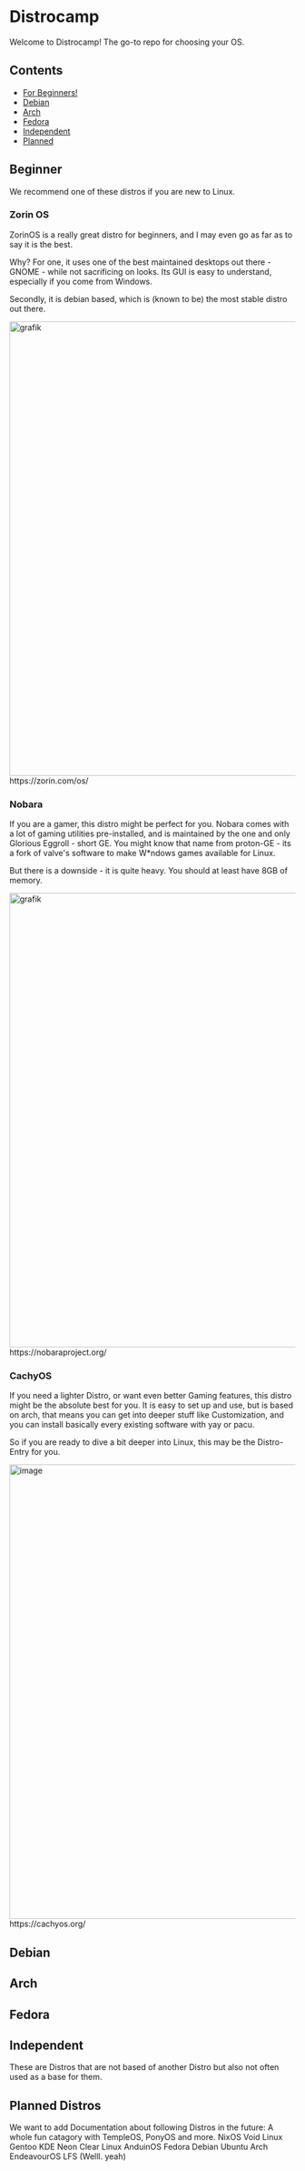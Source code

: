 # Distrocamp

Welcome to Distrocamp! The go-to repo for choosing your OS.

## Contents
- [For Beginners!](#Beginner)
- [Debian](#Debian)
- [Arch](#Arch)
- [Fedora](#Fedora)
- [Independent](#Independent)
- [Planned](#Planned_Distros)

## Beginner
We recommend one of these distros if you are new to Linux.
### Zorin OS
ZorinOS is a really great distro for beginners, and I may even go as far as to say it is the best.

Why? For one, it uses one of the best maintained desktops out there - GNOME - while not sacrificing on looks. Its GUI is easy to understand, especially if you come from Windows.

Secondly, it is debian based, which is (known to be) the most stable distro out there.

<img width="1272" height="799" alt="grafik" src="https://github.com/user-attachments/assets/67f584c4-1c57-4d20-8185-0cde5ce1c2f5" />
https://zorin.com/os/

### Nobara
If you are a gamer, this distro might be perfect for you. Nobara comes with a lot of gaming utilities pre-installed, and is maintained by the one and only Glorious Eggroll - short GE.
You might know that name from proton-GE - its a fork of valve's software to make W*ndows games available for Linux.

But there is a downside - it is quite heavy. You should at least have 8GB of memory.

<img width="1279" height="799" alt="grafik" src="https://github.com/user-attachments/assets/06c69ae7-4c12-4568-b372-eb79800dfad5" />
https://nobaraproject.org/

### CachyOS
If you need a lighter Distro, or want even better Gaming features, this distro might be the absolute best for you.
It is easy to set up and use, but is based on arch, that means you can get into deeper stuff like Customization, and you can install basically every existing software with yay or pacu.

So if you are ready to dive a bit deeper into Linux, this may be the Distro-Entry for you.

<img width="1279" height="799" alt="image" src="https://github.com/user-attachments/assets/943d79cc-9ee9-4809-ab00-5800b3df7ca7" />
https://cachyos.org/

## Debian

## Arch

## Fedora

## Independent
These are Distros that are not based of another Distro but also not often used as a base for them.

## Planned Distros
We want to add Documentation about following Distros in the future:
A whole fun catagory with TempleOS, PonyOS and more.
NixOS
Void Linux
Gentoo
KDE Neon
Clear Linux
AnduinOS
Fedora
Debian
Ubuntu
Arch
EndeavourOS
LFS (Welll. yeah)
